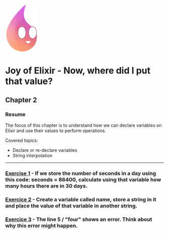 <img src="../.github/docs/logo.png" height="150"/>

# Joy of Elixir - Now, where did I put that value?
## Chapter 2

### Resume

The focus of this chapter is to understand how we can declare variables on Elixir and use
their values to perform operations.

Covered topics:
- Declare or re-declare variables
- String interpolation

---

### [Exercise 1]('./exercice1.ex') - If we store the number of seconds in a day using this code: seconds = 86400, calculate using that variable how many hours there are in 30 days.

### [Exercice 2]('./exercice2.ex') - Create a variable called name, store a string in it and place the value of that variable in another string.

### [Exercice 3]('./exercice3.ex') - The line 5 / "four" shows an error. Think about why this error might happen.
